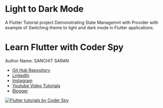 # Light to Dark Mode

A Flutter Tutorial project Demonstrating State Managemnt with Provider with example of Switching theme to light and dark mode in Flutter applications.

# Learn Flutter with Coder Spy


Author Name: SANCHIT SARAN
<br/>


- [Git Hub Repository](https://github.com/SanchitSaran/darkTheme)
- [LinkedIn](https://www.linkedin.com/in/sanchitsaran/)
- [Instagram](https://www.instagram.com/sanchitsaran/)
- [Youtube Video Tutorials](https://www.youtube.com/channel/UCyRt3BNQhVnYmfwVeMQAOxw)
- [Blogger](https://sanchitsaran.medium.com/)

<a href='https://www.youtube.com/channel/UCyRt3BNQhVnYmfwVeMQAOxw'>
<img src='https://drive.google.com/file/d/1DS3XXgH3KxU0RIYFiXkXvg5vW37RrOin/view?usp=sharing' alt='Flutter tutorials by Coder Spy'/>
</a>

